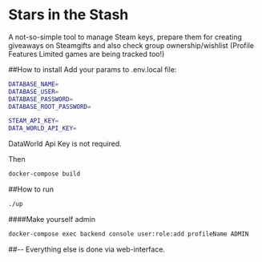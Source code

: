 # Stars in the Stash
A not-so-simple tool to manage Steam keys, prepare them for creating giveaways on Steamgifts and also check group ownership/wishlist (Profile Features Limited games are being tracked too!)

##How to install
Add your params to .env.local file:
```bash
DATABASE_NAME=
DATABASE_USER=
DATABASE_PASSWORD=
DATABASE_ROOT_PASSWORD=

STEAM_API_KEY=
DATA_WORLD_API_KEY=
```
DataWorld Api Key is not required.

Then
```bash
docker-compose build
```

##How to run
```bash
./up
```


####Make yourself admin
```bash
docker-compose exec backend console user:role:add profileName ADMIN
```

##--
Everything else is done via web-interface.
